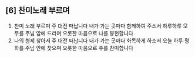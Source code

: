 ## [6] 찬미노래 부르며

1) 찬미 노래 부르며 주 대전 떠납니다 내가 가는 곳마다 함께하여 주소서 하루하루 모두를 주님 앞에 드리며 오롯한 마음으로 나를 봉헌합니다
2) 나의 형제 찾아서 주 대전 떠납니다 내가 가는 곳마다 화목하게 하소서 오늘 하루 평화를 주님 안에 찾으며 오롯한 마음으로 주를 찬미합니다
